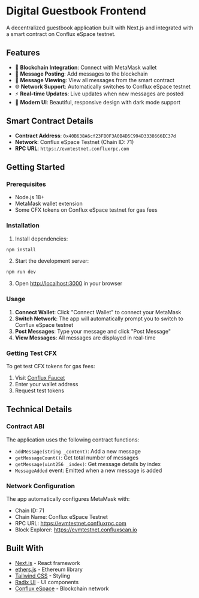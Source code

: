 # Digital Guestbook Frontend

A decentralized guestbook application built with Next.js and integrated with a smart contract on Conflux eSpace testnet.

## Features

- 🔗 **Blockchain Integration**: Connect with MetaMask wallet
- 📝 **Message Posting**: Add messages to the blockchain
- 📖 **Message Viewing**: View all messages from the smart contract
- 🌐 **Network Support**: Automatically switches to Conflux eSpace testnet
- ⚡ **Real-time Updates**: Live updates when new messages are posted
- 🎨 **Modern UI**: Beautiful, responsive design with dark mode support

## Smart Contract Details

- **Contract Address**: `0x40B638A6cf23FB0F3A0B4D5C994D3338666EC37d`
- **Network**: Conflux eSpace Testnet (Chain ID: 71)
- **RPC URL**: `https://evmtestnet.confluxrpc.com`

## Getting Started

### Prerequisites

- Node.js 18+ 
- MetaMask wallet extension
- Some CFX tokens on Conflux eSpace testnet for gas fees

### Installation

1. Install dependencies:
```bash
npm install
```

2. Start the development server:
```bash
npm run dev
```

3. Open [http://localhost:3000](http://localhost:3000) in your browser

### Usage

1. **Connect Wallet**: Click "Connect Wallet" to connect your MetaMask
2. **Switch Network**: The app will automatically prompt you to switch to Conflux eSpace testnet
3. **Post Messages**: Type your message and click "Post Message"
4. **View Messages**: All messages are displayed in real-time

### Getting Test CFX

To get test CFX tokens for gas fees:
1. Visit [Conflux Faucet](https://faucet.confluxnetwork.org/)
2. Enter your wallet address
3. Request test tokens

## Technical Details

### Contract ABI

The application uses the following contract functions:
- `addMessage(string _content)`: Add a new message
- `getMessageCount()`: Get total number of messages
- `getMessage(uint256 _index)`: Get message details by index
- `MessageAdded` event: Emitted when a new message is added

### Network Configuration

The app automatically configures MetaMask with:
- Chain ID: 71
- Chain Name: Conflux eSpace Testnet
- RPC URL: https://evmtestnet.confluxrpc.com
- Block Explorer: https://evmtestnet.confluxscan.io

## Built With

- [Next.js](https://nextjs.org/) - React framework
- [ethers.js](https://docs.ethers.io/) - Ethereum library
- [Tailwind CSS](https://tailwindcss.com/) - Styling
- [Radix UI](https://www.radix-ui.com/) - UI components
- [Conflux eSpace](https://confluxnetwork.org/) - Blockchain network

